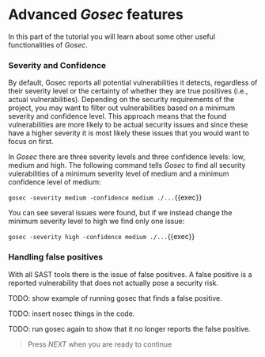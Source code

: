 # Advanced *Gosec* features

In this part of the tutorial you will learn about some other useful functionalities of *Gosec*.

### Severity and Confidence

By default, Gosec reports all potential vulnerabilities it detects, regardless of their severity level or the certainty of whether they are true positives (i.e., actual vulnerabilities). Depending on the security requirements of the project, you may want to filter out vulnerabilities based on a minimum severity and confidence level. This approach means that the found vulnerabilities are more likely to be actual security issues and since these have a higher severity it is most likely these issues that you would want to focus on first. 

In *Gosec* there are three severity levels and three confidence levels: low, medium and high. The following command tells *Gosec* to find all security vulerabilities of a minimum severity level of medium and a minimum confidence level of medium:

`gosec -severity medium -confidence medium ./...`{{exec}}

You can see several issues were found, but if we instead change the minimum severity level to high we find only one issue:

`gosec -severity high -confidence medium ./...`{{exec}}

### Handling false positives

With all SAST tools there is the issue of false positives. A false positive is a reported vulnerability that does not actually pose a security risk.

TODO: show example of running gosec that finds a false positive.

TODO: insert nosec things in the code.

TODO: run gosec again to show that it no longer reports the false positive.

> Press *NEXT* when you are ready to continue

